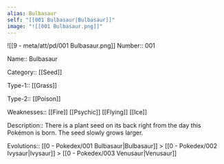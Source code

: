 ```yaml
---
alias: Bulbasaur
self: "[[001 Bulbasaur|Bulbasaur]]"
image: "![[001 Bulbasaur.png]]"
---
```


![[9 - meta/att/pd/001 Bulbasaur.png]]
Number:: 001

Name:: Bulbasaur

Category:: [[Seed]]

Type-1:: [[Grass]]

Type-2:: [[Poison]]

Weaknesses:: [[Fire]] [[Psychic]] [[Flying]] [[Ice]]

Description:: There is a plant seed on its back right from the day this Pokémon is born. The seed slowly grows larger.

Evolutions:: [[0 - Pokedex/001 Bulbasaur|Bulbasaur]] > [[0 - Pokedex/002 Ivysaur|Ivysaur]] > [[0 - Pokedex/003 Venusaur|Venusaur]]
